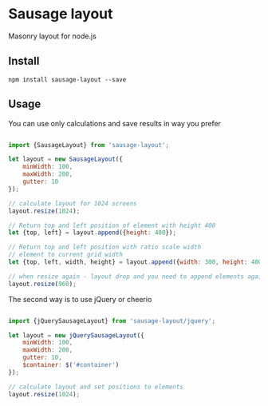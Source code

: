 Sausage layout
==============

Masonry layout for node.js

Install
-------

    npm install sausage-layout --save
    
Usage
-----

You can use only calculations and save results in way you prefer

```js

import {SausageLayout} from 'sausage-layout';

let layout = new SausageLayout({
    minWidth: 100,
    maxWidth: 200,
    gutter: 10
});

// calculate layout for 1024 screens
layout.resize(1024); 

// Return top and left position of element with height 400
let {top, left} = layout.append({height: 400}); 

// Return top and left position with ratio scale width 
// element to current grid width
let {top, left, width, height} = layout.append({width: 300, height: 400}); 

// when resize again - layout drop and you need to append elements again
layout.resize(960);

```

The second way is to use jQuery or cheerio

```js

import {jQuerySausageLayout} from 'sausage-layout/jquery';

let layout = new jQuerySausageLayout({
    minWidth: 100,
    maxWidth: 200,
    gutter: 10,
    $container: $('#container')
});

// calculate layout and set positions to elements
layout.resize(1024); 

```